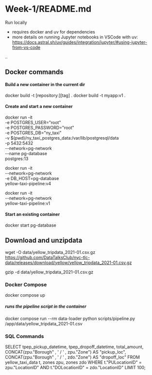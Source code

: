 # Week-1/README.md

Run locally
- requires docker and uv for dependencies
- more details on running Jupyter notebooks in VSCode with uv: https://docs.astral.sh/uv/guides/integration/jupyter/#using-jupyter-from-vs-code

..

## Docker commands

#### Build a new container in the current dir
docker build -t [repository:][tag] .
docker build -t myapp:v1 .

#### Create and start a new container
docker run -it \
  -e POSTGRES_USER="root" \
  -e POSTGRES_PASSWORD="root" \
  -e POSTGRES_DB="ny_taxi" \
  -v $(pwd)/ny_taxi_postgres_data:/var/lib/postgresql/data \
  -p 5432:5432 \
  --network=pg-network \
  --name pg-database \
  postgres:13

docker run -it \
--network=pg-network \
-e DB_HOST=pg-database \
yellow-taxi-pipeline:v4

docker run -it \
  --network=pg-network \
  yellow-taxi-pipeline:v1

#### Start an existing container
docker start pg-database


## Download and unzipdata

wget -O data/yellow_tripdata_2021-01.csv.gz https://github.com/DataTalksClub/nyc-tlc-data/releases/download/yellow/yellow_tripdata_2021-01.csv.gz

gzip -d data/yellow_tripdata_2021-01.csv.gz


### Docker Compose
docker compose up
##### runs the pipeline script in the container
docker compose run --rm data-loader python scripts/pipeline.py /app/data/yellow_tripdata_2021-01.csv


### SQL Commands

SELECT 
	tpep_pickup_datetime,
	tpep_dropoff_datetime,
	total_amount,
	CONCAT(zpu."Borough" , ' / ' , zpu."Zone") AS "pickup_loc",
	CONCAT(zpu."Borough" , ' / ' , zdo."Zone") AS "dropoff_loc"
FROM 
	yellow_taxi_data t,
	zones zpu,
	zones zdo
WHERE
	t."PULocationID" = zpu."LocationID" AND
	t."DOLocationID" = zdo."LocationID"
LIMIT 100;